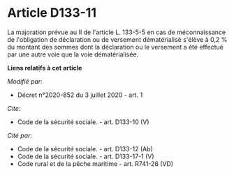 # Article D133-11

La majoration prévue au II de l'article L. 133-5-5 en cas de méconnaissance de l'obligation de déclaration ou de versement
dématérialisé s'élève à 0,2 % du montant des sommes dont la déclaration ou le versement a été effectué par une autre voie que
la voie dématérialisée.

**Liens relatifs à cet article**

_Modifié par_:

  - Décret n°2020-852 du 3 juillet 2020 - art. 1

_Cite_:

  - Code de la sécurité sociale. - art. D133-10 (V)

_Cité par_:

  - Code de la sécurité sociale. - art. D133-12 (Ab)
  - Code de la sécurité sociale. - art. D133-17-1 (V)
  - Code rural et de la pêche maritime - art. R741-26 (VD)
